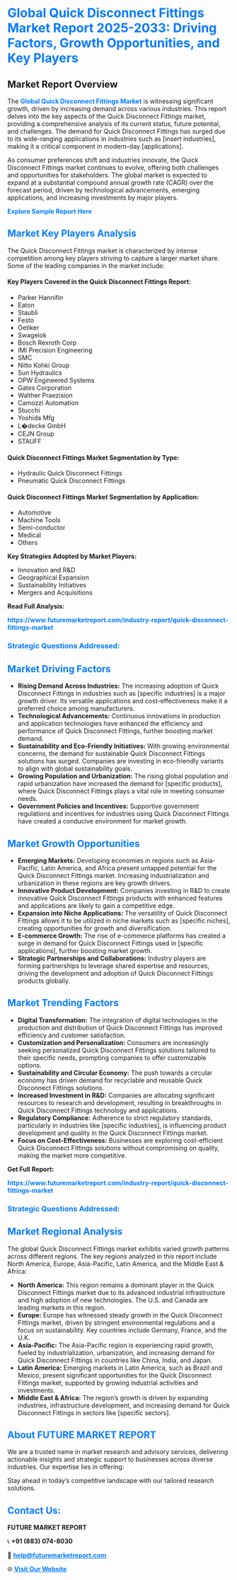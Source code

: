 <h1 style="color: #007BFF;">Global Quick Disconnect Fittings Market Report 2025-2033: Driving Factors, Growth Opportunities, and Key Players</h1>

<section id="overview">
<h2>Market Report Overview</h2>
<p>The <a href="https://www.futuremarketreport.com/industry-report/quick-disconnect-fittings-market" style="color: #007BFF; text-decoration: none;"><strong>Global Quick Disconnect Fittings Market</strong></a> is witnessing significant growth, driven by increasing demand across various industries. This report delves into the key aspects of the Quick Disconnect Fittings market, providing a comprehensive analysis of its current status, future potential, and challenges. The demand for Quick Disconnect Fittings has surged due to its wide-ranging applications in industries such as [insert industries], making it a critical component in modern-day [applications].</p>
<p>As consumer preferences shift and industries innovate, the Quick Disconnect Fittings market continues to evolve, offering both challenges and opportunities for stakeholders. The global market is expected to expand at a substantial compound annual growth rate (CAGR) over the forecast period, driven by technological advancements, emerging applications, and increasing investments by major players.</p>
</section>

<section id="overview">
<p><a href="https://www.futuremarketreport.com/request-sample/reportId=27435" style="color: #007BFF; text-decoration: none;"><strong>Explore Sample Report Here</strong></a></p>
</section>

<section id="key-players">
<h2 style="color: #007BFF;">Market Key Players Analysis</h2>
<p>The Quick Disconnect Fittings market is characterized by intense competition among key players striving to capture a larger market share. Some of the leading companies in the market include:</p>
<h4>Key Players Covered in the Quick Disconnect Fittings Report:</h4>
<ul><li>Parker Hannifin</li><li>Eaton</li><li>Staubli</li><li>Festo</li><li>Oetiker</li><li>Swagelok</li><li>Bosch Rexroth Corp</li><li>IMI Precision Engineering</li><li>SMC</li><li>Nitto Kohki Group</li><li>Sun Hydraulics</li><li>OPW Engineered Systems</li><li>Gates Corporation</li><li>Walther Praezision</li><li>Camozzi Automation</li><li>Stucchi</li><li>Yoshida Mfg</li><li>L�decke GmbH</li><li>CEJN Group</li><li>STAUFF</li></ul>
<h4>Quick Disconnect Fittings Market Segmentation by Type:</h4>
<ul><li>Hydraulic Quick Disconnect Fittings</li><li>Pneumatic Quick Disconnect Fittings</li></ul>

<h4>Quick Disconnect Fittings Market Segmentation by Application:</h4>
<ul><li>Automotive</li><li>Machine Tools</li><li>Semi-conductor</li><li>Medical</li><li>Others</li></ul>
<p><strong>Key Strategies Adopted by Market Players:</strong></p>
<ul>
<li>Innovation and R&D</li>
<li>Geographical Expansion</li>
<li>Sustainability Initiatives</li>
<li>Mergers and Acquisitions</li>
</ul>
</section>

<section>
<p><strong>Read Full Analysis: </strong></p><a href="https://www.futuremarketreport.com/industry-report/quick-disconnect-fittings-market" style="color: #007BFF; text-decoration: none;"><strong>https://www.futuremarketreport.com/industry-report/quick-disconnect-fittings-market</strong></a>
<h3 style="color: #007BFF;">Strategic Questions Addressed:</h3>
</section>

<section id="driving-factors">
<h2 style="color: #007BFF;">Market Driving Factors</h2>
<ul>
<li><strong>Rising Demand Across Industries:</strong> The increasing adoption of Quick Disconnect Fittings in industries such as [specific industries] is a major growth driver. Its versatile applications and cost-effectiveness make it a preferred choice among manufacturers.</li>
<li><strong>Technological Advancements:</strong> Continuous innovations in production and application technologies have enhanced the efficiency and performance of Quick Disconnect Fittings, further boosting market demand.</li>
<li><strong>Sustainability and Eco-Friendly Initiatives:</strong> With growing environmental concerns, the demand for sustainable Quick Disconnect Fittings solutions has surged. Companies are investing in eco-friendly variants to align with global sustainability goals.</li>
<li><strong>Growing Population and Urbanization:</strong> The rising global population and rapid urbanization have increased the demand for [specific products], where Quick Disconnect Fittings plays a vital role in meeting consumer needs.</li>
<li><strong>Government Policies and Incentives:</strong> Supportive government regulations and incentives for industries using Quick Disconnect Fittings have created a conducive environment for market growth.</li>
</ul>
</section>

<section id="growth-opportunities">
<h2 style="color: #007BFF;">Market Growth Opportunities</h2>
<ul>
<li><strong>Emerging Markets:</strong> Developing economies in regions such as Asia-Pacific, Latin America, and Africa present untapped potential for the Quick Disconnect Fittings market. Increasing industrialization and urbanization in these regions are key growth drivers.</li>
<li><strong>Innovative Product Development:</strong> Companies investing in R&D to create innovative Quick Disconnect Fittings products with enhanced features and applications are likely to gain a competitive edge.</li>
<li><strong>Expansion into Niche Applications:</strong> The versatility of Quick Disconnect Fittings allows it to be utilized in niche markets such as [specific niches], creating opportunities for growth and diversification.</li>
<li><strong>E-commerce Growth:</strong> The rise of e-commerce platforms has created a surge in demand for Quick Disconnect Fittings used in [specific applications], further boosting market growth.</li>
<li><strong>Strategic Partnerships and Collaborations:</strong> Industry players are forming partnerships to leverage shared expertise and resources, driving the development and adoption of Quick Disconnect Fittings products globally.</li>
</ul>
</section>

<section id="trending-factors">
<h2 style="color: #007BFF;">Market Trending Factors</h2>
<ul>
<li><strong>Digital Transformation:</strong> The integration of digital technologies in the production and distribution of Quick Disconnect Fittings has improved efficiency and customer satisfaction.</li>
<li><strong>Customization and Personalization:</strong> Consumers are increasingly seeking personalized Quick Disconnect Fittings solutions tailored to their specific needs, prompting companies to offer customizable options.</li>
<li><strong>Sustainability and Circular Economy:</strong> The push towards a circular economy has driven demand for recyclable and reusable Quick Disconnect Fittings solutions.</li>
<li><strong>Increased Investment in R&D:</strong> Companies are allocating significant resources to research and development, resulting in breakthroughs in Quick Disconnect Fittings technology and applications.</li>
<li><strong>Regulatory Compliance:</strong> Adherence to strict regulatory standards, particularly in industries like [specific industries], is influencing product development and quality in the Quick Disconnect Fittings market.</li>
<li><strong>Focus on Cost-Effectiveness:</strong> Businesses are exploring cost-efficient Quick Disconnect Fittings solutions without compromising on quality, making the market more competitive.</li>
</ul>
</section>

<section>
<p><strong>Get Full Report: </strong></p><a href="https://www.futuremarketreport.com/industry-report/quick-disconnect-fittings-market" style="color: #007BFF; text-decoration: none;"><strong>https://www.futuremarketreport.com/industry-report/quick-disconnect-fittings-market</strong></a>
<h3 style="color: #007BFF;">Strategic Questions Addressed:</h3>
</section>


<section id="regional-analysis">
<h2 style="color: #007BFF;">Market Regional Analysis</h2>
<p>The global Quick Disconnect Fittings market exhibits varied growth patterns across different regions. The key regions analyzed in this report include North America, Europe, Asia-Pacific, Latin America, and the Middle East & Africa:</p>
<ul>
<li><strong>North America:</strong> This region remains a dominant player in the Quick Disconnect Fittings market due to its advanced industrial infrastructure and high adoption of new technologies. The U.S. and Canada are leading markets in this region.</li>
<li><strong>Europe:</strong> Europe has witnessed steady growth in the Quick Disconnect Fittings market, driven by stringent environmental regulations and a focus on sustainability. Key countries include Germany, France, and the U.K.</li>
<li><strong>Asia-Pacific:</strong> The Asia-Pacific region is experiencing rapid growth, fueled by industrialization, urbanization, and increasing demand for Quick Disconnect Fittings in countries like China, India, and Japan.</li>
<li><strong>Latin America:</strong> Emerging markets in Latin America, such as Brazil and Mexico, present significant opportunities for the Quick Disconnect Fittings market, supported by growing industrial activities and investments.</li>
<li><strong>Middle East & Africa:</strong> The region’s growth is driven by expanding industries, infrastructure development, and increasing demand for Quick Disconnect Fittings in sectors like [specific sectors].</li>
</ul>
</section>

<footer>
<h2 style="color: #007BFF;">About FUTURE MARKET REPORT</h2>
<p>We are a trusted name in market research and advisory services, delivering actionable insights and strategic support to businesses across diverse industries. Our expertise lies in offering:</p>

<p>Stay ahead in today’s competitive landscape with our tailored research solutions.</p>

<h2 style="color: #007BFF;">Contact Us:</h2>
<p><strong>FUTURE MARKET REPORT</strong></p>
<p>📞 <strong>+91 (883) 074-8030</strong></p>
<p>📧 <strong><a href="mailto:help@futuremarketreport.com" style="color: #007BFF;">help@futuremarketreport.com</a></strong></p>
<p>🌐 <strong><a href="https://www.futuremarketreport.com/" style="color: #007BFF;">Visit Our Website</a></strong></p>
</footer>